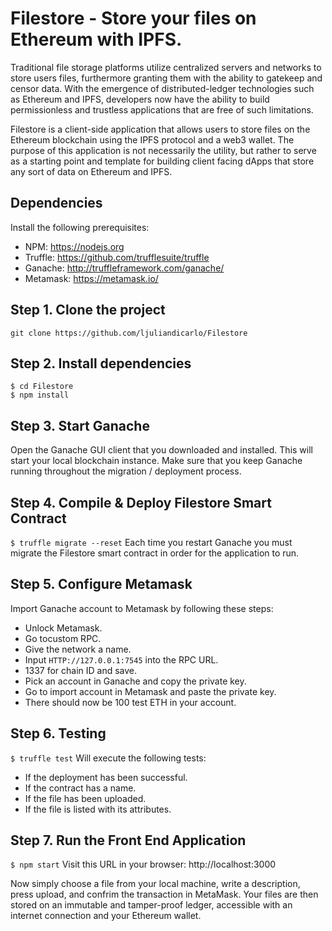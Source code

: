 # Filestore - Store your files on Ethereum with IPFS.
Traditional file storage platforms utilize centralized servers and networks to store users files, furthermore granting them with the ability to gatekeep and censor data. With the emergence of distributed-ledger technologies such as Ethereum and IPFS, developers now have the ability to build permissionless and trustless applications that are free of such limitations.

Filestore is a client-side application that allows users to store files on the Ethereum blockchain using the IPFS protocol and a web3 wallet. The purpose of this application is not necessarily the utility, but rather to serve as a starting point and template for building client facing dApps that store any sort of data on Ethereum and IPFS.

## Dependencies
Install the following prerequisites: 
- NPM: https://nodejs.org
- Truffle: https://github.com/trufflesuite/truffle
- Ganache: http://truffleframework.com/ganache/
- Metamask: https://metamask.io/


## Step 1. Clone the project
`git clone https://github.com/ljuliandicarlo/Filestore`

## Step 2. Install dependencies
```
$ cd Filestore
$ npm install
```
## Step 3. Start Ganache
Open the Ganache GUI client that you downloaded and installed. This will start your local blockchain instance. Make sure that you keep Ganache running throughout the migration / deployment process.


## Step 4. Compile & Deploy Filestore Smart Contract
`$ truffle migrate --reset`
Each time you restart Ganache you must migrate the Filestore smart contract in order for the application to run.

## Step 5. Configure Metamask
Import Ganache account to Metamask by following these steps:
- Unlock Metamask.
- Go tocustom RPC.
- Give the network a name.
- Input `HTTP://127.0.0.1:7545` into the RPC URL.
- 1337 for chain ID and save.
- Pick an account in Ganache and copy the private key. 
- Go to import account in Metamask and paste the private key.
- There should now be 100 test ETH in your account.  

## Step 6. Testing
`$ truffle test`
Will execute the following tests:
- If the deployment has been successful.
- If the contract has a name.
- If the file has been uploaded.
- If the file is listed with its attributes.


## Step 7. Run the Front End Application
`$ npm start`
Visit this URL in your browser: http://localhost:3000

Now simply choose a file from your local machine, write a description, press upload, and confrim the transaction in MetaMask. Your files are then stored on an immutable and tamper-proof ledger, accessible with an internet connection and your Ethereum wallet. 